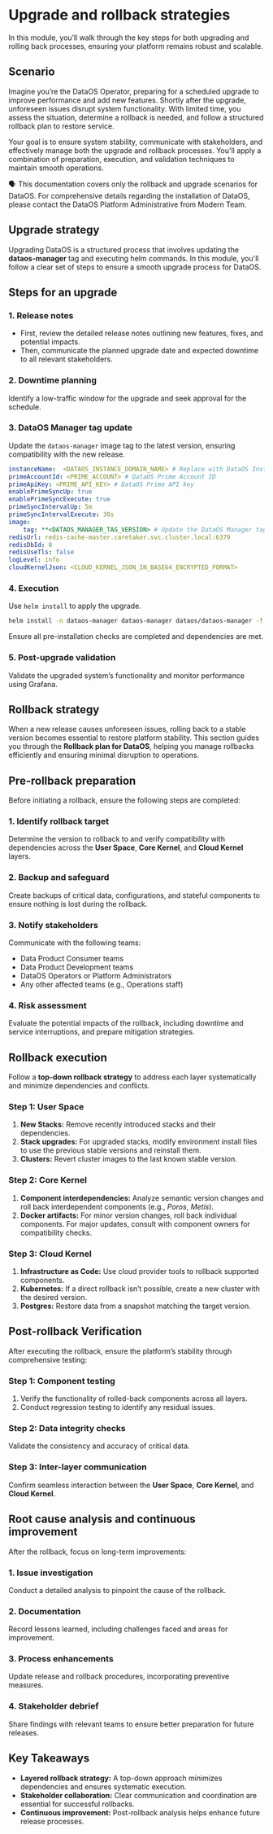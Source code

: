 # Upgrade and rollback strategies

In this module, you’ll walk through the key steps for both upgrading and rolling back processes, ensuring your platform remains robust and scalable.

## Scenario

Imagine you’re the DataOS Operator, preparing for a scheduled upgrade to improve performance and add new features. Shortly after the upgrade, unforeseen issues disrupt system functionality. With limited time, you assess the situation, determine a rollback is needed, and follow a structured rollback plan to restore service.

Your goal is to ensure system stability, communicate with stakeholders, and effectively manage both the upgrade and rollback processes. You'll apply a combination of preparation, execution, and validation techniques to maintain smooth operations.

<aside class="callout">
🗣  This documentation covers only the rollback and upgrade scenarios for DataOS. For comprehensive details regarding the installation of DataOS, please contact the DataOS Platform Administrative from Modern Team.  
</aside>

## Upgrade strategy

Upgrading DataOS is a structured process that involves updating the **dataos-manager** tag and executing helm commands. In this module, you'll follow a clear set of steps to ensure a smooth upgrade process for DataOS.

## Steps for an upgrade

### **1. Release notes**

- First, review the detailed release notes outlining new features, fixes, and potential impacts.
- Then, communicate the planned upgrade date and expected downtime to all relevant stakeholders.

### **2. Downtime planning**

Identify a low-traffic window for the upgrade and seek approval for the schedule.

### **3. DataOS Manager tag update**

Update the `dataos-manager` image tag to the latest version, ensuring compatibility with the new release.

```yaml
instanceName:  <DATAOS_INSTANCE_DOMAIN_NAME> # Replace with DataOS Instance Domain Name
primeAccountId: <PRIME_ACCOUNT> # DataOS Prime Account ID
primeApiKey: <PRIME_API_KEY> # DataOS Prime API key
enablePrimeSyncUp: true
enablePrimeSyncExecute: true
primeSyncIntervalUp: 5m
primeSyncIntervalExecute: 30s
image:
    tag: **<DATAOS_MANAGER_TAG_VERSION> # Update the DataOS Manager tag version to the latest one**
redisUrl: redis-cache-master.caretaker.svc.cluster.local:6379
redisDbId: 8
redisUseTls: false
logLevel: info
cloudKernelJson: <CLOUD_KERNEL_JSON_IN_BASE64_ENCRYPTED_FORMAT>
```

### **4. Execution**

Use `helm install` to apply the upgrade.

```bash
helm install -n dataos-manager dataos-manager dataos/dataos-manager -f <path to dataos-manager values file>
```

Ensure all pre-installation checks are completed and dependencies are met.

### **5. Post-upgrade validation**

Validate the upgraded system’s functionality and monitor performance using Grafana.

## Rollback strategy

When a new release causes unforeseen issues, rolling back to a stable version becomes essential to restore platform stability. This section guides you through the **Rollback plan for DataOS**, helping you manage rollbacks efficiently and ensuring minimal disruption to operations.

## Pre-rollback preparation

Before initiating a rollback, ensure the following steps are completed:

### **1. Identify rollback target**

Determine the version to rollback to and verify compatibility with dependencies across the **User Space**, **Core Kernel**, and **Cloud Kernel** layers.

### **2. Backup and safeguard**

Create backups of critical data, configurations, and stateful components to ensure nothing is lost during the rollback.

### **3. Notify stakeholders**

Communicate with the following teams:

- Data Product Consumer teams
- Data Product Development teams
- DataOS Operators or Platform Administrators
- Any other affected teams (e.g., Operations staff)

### **4. Risk assessment**

Evaluate the potential impacts of the rollback, including downtime and service interruptions, and prepare mitigation strategies.


## Rollback execution

Follow a **top-down rollback strategy** to address each layer systematically and minimize dependencies and conflicts.

### **Step 1: User Space**

1. **New Stacks:** Remove recently introduced stacks and their dependencies.
2. **Stack upgrades:** For upgraded stacks, modify environment install files to use the previous stable versions and reinstall them.
3. **Clusters:** Revert cluster images to the last known stable version.

### **Step 2: Core Kernel**

1. **Component interdependencies:** Analyze semantic version changes and roll back interdependent components (e.g., *Poros*, *Metis*).
2. **Docker artifacts:** For minor version changes, roll back individual components. For major updates, consult with component owners for compatibility checks.

### **Step 3: Cloud Kernel**

1. **Infrastructure as Code:** Use cloud provider tools to rollback supported components.
2. **Kubernetes:** If a direct rollback isn’t possible, create a new cluster with the desired version.
3. **Postgres:** Restore data from a snapshot matching the target version.

## Post-rollback Verification

After executing the rollback, ensure the platform’s stability through comprehensive testing:

### **Step 1: Component testing**

1. Verify the functionality of rolled-back components across all layers.
2. Conduct regression testing to identify any residual issues.

### **Step 2: Data integrity checks**

Validate the consistency and accuracy of critical data.

### **Step 3: Inter-layer communication**

Confirm seamless interaction between the **User Space**, **Core Kernel**, and **Cloud Kernel**.


## Root cause analysis and continuous improvement

After the rollback, focus on long-term improvements:

### **1. Issue investigation**

Conduct a detailed analysis to pinpoint the cause of the rollback.

### **2. Documentation**

Record lessons learned, including challenges faced and areas for improvement.

### **3. Process enhancements**

Update release and rollback procedures, incorporating preventive measures.

### **4. Stakeholder debrief**

Share findings with relevant teams to ensure better preparation for future releases.

## Key Takeaways

- **Layered rollback strategy:** A top-down approach minimizes dependencies and ensures systematic execution.
- **Stakeholder collaboration:** Clear communication and coordination are essential for successful rollbacks.
- **Continuous improvement:** Post-rollback analysis helps enhance future release processes.